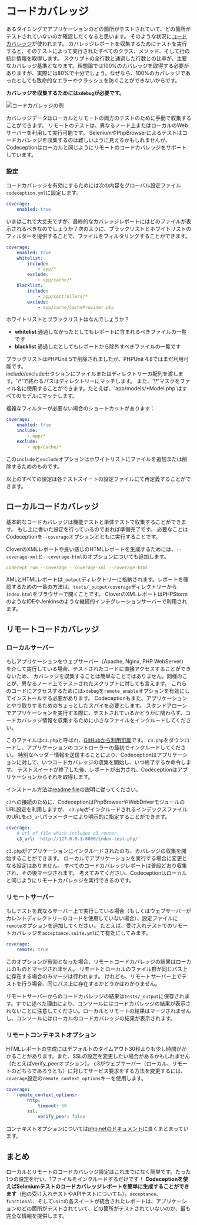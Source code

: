 # コードカバレッジ

あるタイミングでアプリケーションのどの箇所がテストされていて、どの箇所がテストされていないのか確認したくなると思います。
そのような状況に[コードカバレッジ](http://ja.wikipedia.org/w/index.php?title=%E3%82%B3%E3%83%BC%E3%83%89%E3%82%AB%E3%83%90%E3%83%AC%E3%83%83%E3%82%B8)が使われます。
カバレッジレポートを収集するためにテストを実行すると、そのテストによって実行されたすべてのクラス、メソッド、そして行の統計情報を取得します。
スクリプトの全行数と通過した行数との比率が、主要なカバレッジ基準となります。理想論では100%のカバレッジを取得する必要がありますが、実際には80%で十分でしょう。なぜなら、100%のカバレッジであったとしても致命的なエラーやクラッシュを防ぐことができないからです。

**カバレッジを収集するためには`xdebug`が必要です。**

![コードカバレッジの例](http://codeception.com/images/coverage.png)

カバレッジデータはローカルとリモートの両方のテストのために手動で収集することができます。
リモートのテストは、異なるノード上またはローカルのWebサーバーを利用して実行可能です。
SeleniumやPhpBrowserによるテストはコードカバレッジを収集するのは難しいように見えるかもしれませんが、Codeceptionはローカルと同じようにリモートのコードカバレッジをサポートしています。

### 設定

コードカバレッジを有効にするためには次の内容をグローバル設定ファイル`codeception.yml`に設定します。

``` yaml
coverage:
    enabled: true
```

いまはこれで大丈夫ですが、最終的なカバレッジレポートにはどのファイルが表示されるべきなのでしょうか？次のように、ブラックリストとホワイトリストのフィルターを提供することで、ファイルをフィルタリングすることができます。

``` yaml
coverage:
    enabled: true
    whitelist:
        include:
            - app/*
        exclude:
            - app/cache/*
    blacklist:
        include:
            - app/controllers/*
        exclude:
            - app/cache/CacheProvider.php

```
ホワイトリストとブラックリストはなんでしょうか？

* **whitelist** 通過しなかったとしてもレポートに含まれるべきファイルの一覧です
* **blacklist** 通過したとしてもレポートから除外すべきファイルの一覧です

<div class="alert alert-info">
ブラックリストはPHPUnit 5で削除されましたが、PHPUnit 4.8ではまだ利用可能です。
</div>
include/excludeセクションにファイルまたはディレクトリーの配列を渡します。'\*'で終わるパスはディレクトリーにマッチします。
また、'\*'マスクをファイル名に使用することができます。たとえば、`app/models/*Model.php`はすべてのモデルにマッチします。

複雑なフィルターが必要ない場合のショートカットがあります：

``` yaml
coverage:
    enabled: true
    include:
        - app/*
    exclude:
        - app/cache/*
```

この`include`と`exclude`オプションはホワイトリストにファイルを追加または削除するためのものです。

以上のすべての設定は各テストスイートの設定ファイルにて再定義することができます。

## ローカルコードカバレッジ

基本的なコードカバレッジは機能テストと単体テストで収集することができます。
もし上に書いた設定を行っているのであれば準備完了です。
必要なことはCodeceptionを`--coverage`オプションとともに実行することです。

CloverのXMLレポートや良い感じのHTMLレポートを生成するためには、`--coverage-xml`と`--coverage-html`のオプションについても追加します。

``` yaml
codecept run --coverage --coverage-xml --coverage-html
```

XMLとHTMLレポートは`_output`ディレクトリーに格納されます。レポートを確認するための一番の方法は、`tests/_output/coverage`ディレクトリーから`index.html`をブラウザーで開くことです。
CloverのXMLレポートはPHPStormのようなIDEやJenkinsのような継続的インテグレーションサーバーで利用されます。

## リモートコードカバレッジ

### ローカルサーバー

もしアプリケーションをウェブサーバー（Apache, Nginx, PHP WebServer）を介して実行している場合、テストされたコードに直接アクセスすることができないため、
カバレッジを収集することは簡単なことではありません。同様のことが、異なるノード上でテストされたスクリプトに対しても言えます。
これらのコードにアクセスするためには`xdebug`を`remote_enable`オプションを有効にしてインストールする必要があります。
Codeceptionもまた、アプリケーションとやり取りするためのちょっとしたスパイを必要とします。
スタンドアローンでアプリケーションを実行する際に、テストされているかどうかに関わらず、コードカバレッジ情報を収集するために小さなファイルをインクルードしてください。

このファイルは`c3.php`と呼ばれ、[GitHubから利用可能](https://github.com/Codeception/c3)です。
`c3.php`をダウンロードし、アプリケーションのコントローラーの最初でインクルードしてください。
特別なヘッダー情報を送信することにより、Codeceptionはアプリケーションに対して、いつコードカバレッジの収集を開始し、いつ終了するか命令します。
テストスイートが終了した後、レポートが出力され、Codeceptionはアプリケーションからそれを取得します。

インストール方法は[readme file](https://github.com/Codeception/c3)の説明に従ってください。

`c3`への接続のために、CodeceptionはPhpBrowserやWebDriverモジュールのURL設定を利用しますが、
`c3.php`がインクルードされるインデックスファイルのURLを`c3_url`パラメーターにより明示的に指定することができます。



``` yaml
coverage:
    # url of file which includes c3 router.
    c3_url: 'http://127.0.0.1:8000/index-test.php/'
```


`c3.php`がアプリケーションにインクルードされたのち、カバレッジの収集を開始することができます。
ローカルでアプリケーションを実行する場合に変更となる設定はありません。
すべてのコードカバレッジレポートは普段どおり収集され、その後マージされます。
考えてみてください、Codeceptionはローカルと同じようにリモートカバレッジを実行できるのです。

### リモートサーバー

もしテストを異なるサーバー上で実行している場合（もしくはウェブサーバーがカレントディレクトリーのコードを使用していない場合）、設定ファイルに`remote`オプションを追加してください。
たとえば、受け入れテストでのリモートカバレッジを`acceptance.suite.yml`にて有効にしてみます。

``` yaml
coverage:
    remote: true
```

このオプションが有効となった場合、リモートコードカバレッジの結果はローカルのものとマージされません。
リモートとローカルのファイル群が同じパス上に存在する場合のみマージは行われます。
けれども、リモートサーバー上でテストを行う場合、同じパス上に存在するかどうかはわかりません。

リモートサーバーからのコードカバレッジの結果は`tests/_output`に保存されます。すでに述べた理由により、コンソールにはコードカバレッジの結果が表示されないことに注意してください。ローカルとリモートの結果はマージされませんし、コンソールにはローカルのコードカバレッジの結果が表示されます。

### リモートコンテキストオプション

HTMLレポートの生成にはデフォルトのタイムアウト30秒よりも少し時間がかかることがあります。また、SSLの設定を変更したい場合があるかもしれません（たとえばverify_peerオプション）。
c3がウェブサーバー（ローカル、リモートのどちらであろうとも）に対してサービス要求をする方法を変更するには、`coverage`設定の`remote_context_options`キーを使用します。

``` yaml
coverage:
    remote_context_options:
        http:
            timeout: 60
        ssl:
            verify_peer: false
```

コンテキストオプションについては[php.netのドキュメント](http://php.net/manual/ja/context.php)に良くまとまっています。

## まとめ

ローカルとリモートのコードカバレッジ設定はこれまでになく簡単です。たった1つの設定を行い、1ファイルをインクルードするだけです！
**Codeceptionを使えばSeleniumテストのコードカバレッジレポートを簡単に生成することができます**（他の受け入れテストやAPIテストについても）。`acceptance`、`functional`、そして`unit`の各スイートが統合されたレポートは、アプリケーションのどの箇所がテストされていて、どの箇所がテストされていないのか、最も完全な情報を提供します。
